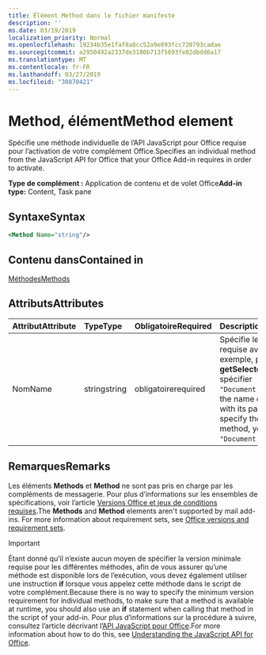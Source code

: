 ```yaml
---
title: Élément Method dans le fichier manifeste
description: ''
ms.date: 03/19/2019
localization_priority: Normal
ms.openlocfilehash: 19234b35e1faf8a8cc52a9e893fcc720793cadae
ms.sourcegitcommit: a2950492a2337de3180b713f5693fe82dbdd6a17
ms.translationtype: MT
ms.contentlocale: fr-FR
ms.lasthandoff: 03/27/2019
ms.locfileid: "30870421"
---
```

# <a name="method-element"></a><span data-ttu-id="c8ba1-102">Method, élément</span><span class="sxs-lookup"><span data-stu-id="c8ba1-102">Method element</span></span>

<span data-ttu-id="c8ba1-103">Spécifie une méthode individuelle de l’API JavaScript pour Office requise pour l’activation de votre complément Office.</span><span class="sxs-lookup"><span data-stu-id="c8ba1-103">Specifies an individual method from the JavaScript API for Office that your Office Add-in requires in order to activate.</span></span>

<span data-ttu-id="c8ba1-104">**Type de complément :** Application de contenu et de volet Office</span><span class="sxs-lookup"><span data-stu-id="c8ba1-104">**Add-in type:** Content, Task pane</span></span>

## <a name="syntax"></a><span data-ttu-id="c8ba1-105">Syntaxe</span><span class="sxs-lookup"><span data-stu-id="c8ba1-105">Syntax</span></span>

```XML
<Method Name="string"/>
```

## <a name="contained-in"></a><span data-ttu-id="c8ba1-106">Contenu dans</span><span class="sxs-lookup"><span data-stu-id="c8ba1-106">Contained in</span></span>

[<span data-ttu-id="c8ba1-107">Méthodes</span><span class="sxs-lookup"><span data-stu-id="c8ba1-107">Methods</span></span>](methods.md)

## <a name="attributes"></a><span data-ttu-id="c8ba1-108">Attributs</span><span class="sxs-lookup"><span data-stu-id="c8ba1-108">Attributes</span></span>

|<span data-ttu-id="c8ba1-109">**Attribut**</span><span class="sxs-lookup"><span data-stu-id="c8ba1-109">**Attribute**</span></span>|<span data-ttu-id="c8ba1-110">**Type**</span><span class="sxs-lookup"><span data-stu-id="c8ba1-110">**Type**</span></span>|<span data-ttu-id="c8ba1-111">**Obligatoire**</span><span class="sxs-lookup"><span data-stu-id="c8ba1-111">**Required**</span></span>|<span data-ttu-id="c8ba1-112">**Description**</span><span class="sxs-lookup"><span data-stu-id="c8ba1-112">**Description**</span></span>|
|:-----|:-----|:-----|:-----|
|<span data-ttu-id="c8ba1-113">Nom</span><span class="sxs-lookup"><span data-stu-id="c8ba1-113">Name</span></span>|<span data-ttu-id="c8ba1-114">string</span><span class="sxs-lookup"><span data-stu-id="c8ba1-114">string</span></span>|<span data-ttu-id="c8ba1-115">obligatoire</span><span class="sxs-lookup"><span data-stu-id="c8ba1-115">required</span></span>|<span data-ttu-id="c8ba1-p101">Spécifie le nom de la méthode qualifiée requise avec son objet parent. Par exemple, pour spécifier la méthode **getSelectedDataAsync**, vous devez spécifier `"Document.getSelectedDataAsync"`.</span><span class="sxs-lookup"><span data-stu-id="c8ba1-p101">Specifies the name of the required method qualified with its parent object. For example, to specify the  **getSelectedDataAsync** method, you must specify `"Document.getSelectedDataAsync"`.</span></span>|

## <a name="remarks"></a><span data-ttu-id="c8ba1-118">Remarques</span><span class="sxs-lookup"><span data-stu-id="c8ba1-118">Remarks</span></span>

<span data-ttu-id="c8ba1-119">Les éléments **Methods** et **Method** ne sont pas pris en charge par les compléments de messagerie. Pour plus d’informations sur les ensembles de spécifications, voir l’article [Versions Office et jeux de conditions requises](/office/dev/add-ins/develop/office-versions-and-requirement-sets).</span><span class="sxs-lookup"><span data-stu-id="c8ba1-119">The  **Methods** and **Method** elements aren't supported by mail add-ins. For more information about requirement sets, see [Office versions and requirement sets](/office/dev/add-ins/develop/office-versions-and-requirement-sets).</span></span>

> [!IMPORTANT] 
> <span data-ttu-id="c8ba1-120">Étant donné qu’il n’existe aucun moyen de spécifier la version minimale requise pour les différentes méthodes, afin de vous assurer qu’une méthode est disponible lors de l’exécution, vous devez également utiliser une instruction **if** lorsque vous appelez cette méthode dans le script de votre complément.</span><span class="sxs-lookup"><span data-stu-id="c8ba1-120">Because there is no way to specify the minimum version requirement for individual methods, to make sure that a method is available at runtime, you should also use an **if** statement when calling that method in the script of your add-in.</span></span> <span data-ttu-id="c8ba1-121">Pour plus d’informations sur la procédure à suivre, consultez l’article décrivant l’[API JavaScript pour Office](/office/dev/add-ins/develop/understanding-the-javascript-api-for-office).</span><span class="sxs-lookup"><span data-stu-id="c8ba1-121">For more information about how to do this, see [Understanding the JavaScript API for Office](/office/dev/add-ins/develop/understanding-the-javascript-api-for-office).</span></span>

